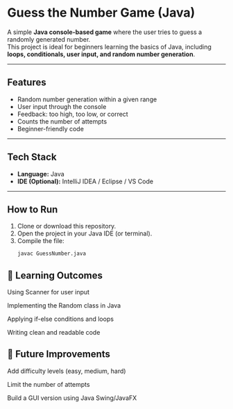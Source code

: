 # Guess the Number Game (Java)

A simple **Java console-based game** where the user tries to guess a randomly generated number.  
This project is ideal for beginners learning the basics of Java, including **loops, conditionals, user input, and random number generation**.

---

## Features
- Random number generation within a given range  
- User input through the console  
- Feedback: too high, too low, or correct  
- Counts the number of attempts  
- Beginner-friendly code  

---

## Tech Stack
- **Language:** Java  
- **IDE (Optional):** IntelliJ IDEA / Eclipse / VS Code  

---

## How to Run
1. Clone or download this repository.  
2. Open the project in your Java IDE (or terminal).  
3. Compile the file:  
   ```bash
   javac GuessNumber.java
## 🎯 Learning Outcomes

Using Scanner for user input

Implementing the Random class in Java

Applying if-else conditions and loops

Writing clean and readable code

## 📌 Future Improvements

Add difficulty levels (easy, medium, hard)

Limit the number of attempts

Build a GUI version using Java Swing/JavaFX

